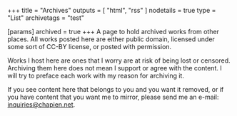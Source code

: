 +++
title = "Archives"
outputs = [ "html", "rss" ]
nodetails = true
type = "List"
archivetags = "test"

[params]
archived = true
+++
A page to hold archived works from other places. All works posted here are either public domain, licensed under some sort of CC-BY license, or posted with permission. 

<!--more-->

Works I host here are ones that I worry are at risk of being lost or censored. Archiving them here does not mean I support or agree with the content. I will try to preface each work with my reason for archiving it.

If you see content here that belongs to you and you want it removed, or if you have content that you want me to mirror, please send me an e-mail: inquiries@chapien.net.